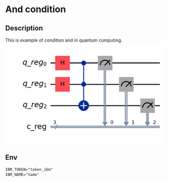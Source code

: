 # And condition
## Description
This is example of condition and in quantum computing.
![Circuit diagram](./circuit.png)
## Env

```dotenv
IBM_TOKEN="token_ibm"
IBM_NAME="name"
```
